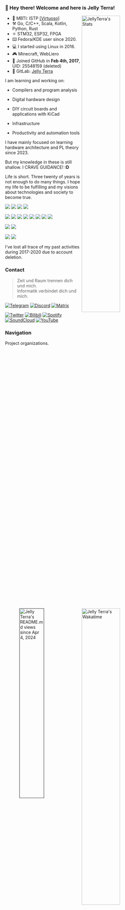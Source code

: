 ### 👏 Hey there! Welcome and here is Jelly Terra!

<a href="https://jellyterra.symboltics.com"><img align="right" width="50%" title="JellyTerra's Stats" src="https://github-readme-stats.vercel.app/api?username=jellyterra&bg_color=30,e96443,904e95&title_color=fff&text_color=fff"/></a>

-   💙 MBTI: ISTP [\[Virtuoso\]](https://www.16personalities.com/istp-personality)
-   ⚒️ Go, C/C++, Scala, Kotlin, Python, Rust
-   ⚛ STM32, ESP32, FPGA
-   ⌨️ Fedora/KDE user since 2020.
-   💻 I started using Linux in 2016.
-   🎮 Minecraft, WebLiero
-   👾 Joined GitHub in **Feb 4th, 2017**, UID: 25548159 (deleted)
-   🦊 GitLab: [Jelly Terra](https://gitlab.com/jellyterra)

<a href="https://wakatime.com/@jellyterra"><img align="right" width="50%" title="Jelly Terra's Wakatime" src="https://github-readme-stats.vercel.app/api/wakatime?username=jellyterra&layout=compact"/></a>

I am learning and working on:

*   Compilers and program analysis

*   Digital hardware design

*   DIY circuit boards and applications with KiCad

*   Infrastructure

*   Productivity and automation tools

I have mainly focused on learning hardware architecture and PL theory since 2023.

But my knowledge in these is still shallow. I CRAVE GUIDANCE! **:D**

Life is short. Three twenty of years is not enough to do many things.
I hope my life to be fulfilling and my visions about technologies and society to become true.

![](https://img.shields.io/badge/Fedora%20Linux-51A2DA.svg?style=for-the-badge&logo=Fedora&logoColor=white)
![](https://img.shields.io/badge/KDE%20Plasma-1C94EB.svg?style=for-the-badge&logo=KDE&logoColor=white)
![](https://img.shields.io/badge/Visual%20Studio%20Code-1C94EB.svg?style=for-the-badge&logo=VisualStudioCode&logoColor=white)
![](https://img.shields.io/badge/IntelliJ%20IDEA-EA3C6B.svg?style=for-the-badge&logo=IntelliJIDEA&logoColor=white)

![](https://img.shields.io/badge/Vue-4FC08D.svg?style=for-the-badge&logo=Vuedotjs&logoColor=white)
![](https://img.shields.io/badge/TypeScript-3178C6.svg?style=for-the-badge&logo=TypeScript&logoColor=white)
![](https://img.shields.io/badge/Go-00A7D0.svg?style=for-the-badge&logo=Go&logoColor=white)
![](https://img.shields.io/badge/Kotlin-7F52FF.svg?style=for-the-badge&logo=Kotlin&logoColor=white)
![](https://img.shields.io/badge/OCaml-EC6813.svg?style=for-the-badge&logo=OCaml&logoColor=white)
![](https://img.shields.io/badge/Rust-FFC832.svg?style=for-the-badge&logo=Rust&logoColor=black)
![](https://img.shields.io/badge/C/C++-F34B7D.svg?style=for-the-badge&logo=CPlusPlus&logoColor=white)
![](https://img.shields.io/badge/Scala-D73222.svg?style=for-the-badge&logo=Scala&logoColor=white)

![](https://img.shields.io/badge/Cloudflare-F38020.svg?style=for-the-badge&logo=Cloudflare&logoColor=white)
![](https://img.shields.io/badge/DigitalOcean-0080FF.svg?style=for-the-badge&logo=DigitalOcean&logoColor=white)

![](https://img.shields.io/badge/STM32-03234B.svg?style=for-the-badge&logo=STMicroelectronics&logoColor=white)
![](https://img.shields.io/badge/ESP32-E7352C.svg?style=for-the-badge&logo=Espressif&logoColor=white)

I've lost all trace of my past activities during 2017-2020 due to account deletion.

<a href="" target="_blank">
    <img align="right" width="40%" title="Jelly Terra's README.md views since Apr 4, 2024" src="https://count.getloli.com/get/@jellyterra?theme=moebooru/">
</a>

### Contact

> Zeit und Raum trennen dich und mich.<br/>
> Informatik verbindet dich und mich.

[![Telegram](https://img.shields.io/badge/Telegram-26A5E4.svg?style=for-the-badge&logo=Telegram&logoColor=white)](https://t.me/jellyterra)
[![Discord](https://img.shields.io/badge/Discord-5865F2.svg?style=for-the-badge&logo=Discord&logoColor=white)](https://discord.gg/BHjax2qdWn)
[![Matrix](https://img.shields.io/badge/Matrix-000000.svg?style=for-the-badge&logo=Element&logoColor=white)](https://matrix.to/#/@jellyterra:gitter.im)

[![Twitter](https://img.shields.io/badge/Twitter-1D9BF0.svg?style=for-the-badge&logo=X&logoColor=white)](https://twitter.com/jellyterra)
[![Bilibili](https://img.shields.io/badge/Bilibili-00A1D6.svg?style=for-the-badge&logo=Bilibili&logoColor=white)](https://space.bilibili.com/443340304)
[![Spotify](https://img.shields.io/badge/Spotify-1DB954.svg?style=for-the-badge&logo=Spotify&logoColor=white)](https://open.spotify.com/user/t7l8rdnzrcne9lcgnp97hlk4b)
[![SoundCloud](https://img.shields.io/badge/SoundCloud-FF3300.svg?style=for-the-badge&logo=SoundCloud&logoColor=white)](https://soundcloud.com/jellyterra)
[![YouTube](https://img.shields.io/badge/YouTube-FF0000.svg?style=for-the-badge&logo=YouTube&logoColor=white)](https://www.youtube.com/channel/UC_zuyydHhKA7AGrn4Sc1QeA)


### Navigation

Project organizations.

| Name                                            | Description             |
|-------------------------------------------------|-------------------------|
| [LangVM](https://github.com/langvm)             | Compiler infrastructure |
| [JetERA](https://github.com/jetera-creative)    | Circuit board designs   |
| [Symonarch](https://github.com/symonarch)       | Hardware designs        |
| [Circuitrus](https://github.com/circuitrus)     | EDA                     |
| [Pagine](https://github.com/webpagine)          | Web generator           |
| [Holiday Paint](https://github.com/paint-board) | Public canvas           | 

### Sponsor

[![Open Collective](https://img.shields.io/badge/Open%20Collective-7FADF2.svg?style=for-the-badge&logo=OpenCollective&logoColor=white)](https://opencollective.com/jellyterra)

### Security Notices

- Mar 1, 2024: I lost the GPG keypair 8A4D52DC8F884F06, all commits signed with it are marked "Unverified".

### Bookshelf

I do **not** have finished reading all of these books, some just got started or are in the process of being read.

These are the paper books I own below. My reading has switched to e-books to save costs since 2023.

Due to an HTML book, my 1st GitHub account is registered (2017) for Pages.

**The gears of fate begin to turn**

- 📖 2017 [ISBN](https://isbnsearch.org/isbn/9787115290366) Go语言编程
- 📖 2017 [ISBN](https://isbnsearch.org/isbn/9787115452511) Go并发编程实战
- 📖 2018 [ISBN](https://isbnsearch.org/isbn/9787115130228) C Primer Plus (5th Edition)<br/>^ primary school graduation gift from my teacher Zhang
- 📖 2018 [ISBN](https://isbnsearch.org/isbn/9787111421900) Understainding the JVM: Advanced Features and Best Practices (2nd Edition)
- 📖 2018 [ISBN](https://isbnsearch.org/isbn/9787508353944) Understanding the Linux Kernel (3rd Edition)
- 📖 2019 [ISBN](https://isbnsearch.org/isbn/9787302231578) 电子设计从零开始（第2版）<br/>^ gift from [@lizhirui](https://github.com/lizhirui) and his employer Wan
- 📖 2019 [ISBN](https://isbnsearch.org/isbn/9787111575115) OpenGL Programming Guide (9th Edition)
- 📖 2019 [ISBN](https://isbnsearch.org/isbn/9787111251217) Compilers: Principles, Techniques and Tools (2nd Edition)
- 📖 2020 [ISBN](https://isbnsearch.org/isbn/9787121246142) Computer Graphics with OpenGL (4th Edition)
- 📖 2020 [ISBN](https://isbnsearch.org/isbn/9787508386980) Tomcat: The Definitive Guide (2nd Edition)
- 📖 2021 [ISBN](https://isbnsearch.org/isbn/9787121315589) 印制电路板（PCB）设计技术与实践（第三版）
- 📖 2022 [ISBN](https://isbnsearch.org/isbn/9787111544937) Computer Systems: Aprogrammer's Perspective (3rd Edition)
- 📖 2022 [ISBN](https://isbnsearch.org/isbn/9787111631972) Gettings started with LLVM core libraries
- 📖 2023 [ISBN](https://isbnsearch.org/isbn/9787111652144) Computer Organization and Design: The Hardware/Software Interface, RISC-V Edition (5th Edition)
- 📖 2024 [ISBN](https://isbnsearch.org/isbn/9787115565693) Computer Architecture: A Quantitative Approach (6th Edition)
- 📖 2024 [ISBN](https://isbnsearch.org/isbn/9787111697404) Pratical Foundations for Programming Languages (2nd Edition)
- 📖 2024 [ISBN](https://isbnsearch.org/isbn/9787308249591) RISC-V CPU 芯片设计：香山源代码剖析<br/>^ got on the **RISC-V Summit China 2024** Day 2 activity **香山 Tutorial**

Beneficiary of Z-Library since 2023 and Anna's Archive since 2024

### lost+found

***The less you have, the more you fear losing.***

Writing about past, is my way of making peace with past self, a way to comfort myself.

Here are the ideas and repos I've **dropped** in the past. Most of them were just ideas and had not been fully implemented:

> **2018 On-EasyAccess**
>
> A **failed** xml-based database Go program that **failed** in a competition held by the city.
>
> But it is one of the important bonds with the info-tech teacher Zhang in the last semester of my primary school time.

> **2018 LangVM Project**, which is different with 2023 [one](https://github.com/langvm/).
>
> Motivated to create a purely functional high-level VM as an alternative to the JVM, and provide native compilation support at the same time.
>
> The thing beyond my mind is: it has similar inspiration and motivation with LLVM's, but I didn't know about it that time! [(The last paragraph in Page 3, Preface)](https://faculty.sist.shanghaitech.edu.cn/faculty/songfu/course/spring2018/CS131/llvm.pdf)
>
> As of the time the repository was removed, only an untested interpreter was implemented. LOL
>
> Luckily, there is a Chrome offline webpage capture taken in 2019 saved on my cloud drive. I uploaded it and can be found [here](https://github.com/jellyterra/jellyterra/tree/main/lost-and-found/).
>

> **2018 Lava, Oops, Cheese etc.**
>
> VM-level assembly, high-level and even localized programming languages designed for LangVM.
>
> This is why I bought the "dragon book".

> **2019 Ketchup Graphics**
>
> A simple graphics engine based on OpenGL.
>
> This is why I bought the books about OpenGL. But today we should use Vulkan. xD

> **2019 Divine Comedy and Reality**
>
> Make the story and three realms of Divine Comedy into a game. I found that I was not able to do it that time -- even will never be. **I hope someone/producer can do it.** (for me)

The deletion of my past accounts and activities is a **great regret** for me, which I must to get out from.

2023 means a lot to me. New domains, fantastic mates, inspiring future ...

***It is a rebirth, a new beginning ...***
